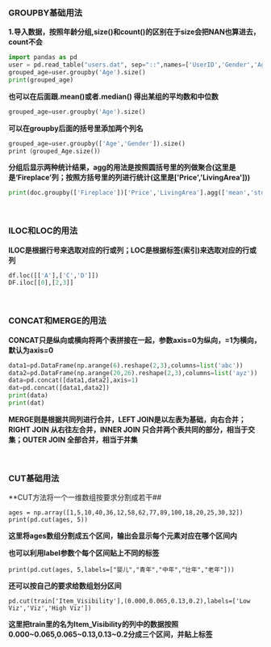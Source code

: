 
### GROUPBY基础用法 ###

**1.导入数据，按照年龄分组,size()和count()的区别在于size会把NAN也算进去，count不会**

```python
import pandas as pd
user = pd.read_table("users.dat", sep="::",names=['UserID','Gender','Age','Occupation','Zip-code'],engine='python')
grouped_age=user.groupby('Age').size()
print(grouped_age)
```


**也可以在后面跟.mean()或者.median() 得出某组的平均数和中位数**

```python
grouped_age=user.groupby('Age').size()
```
**可以在groupby后面的括号里添加两个列名**
```python
grouped_age=user.groupby(['Age','Gender']).size()
print（grouped_Age.size()）
```

**分组后显示两种统计结果，agg的用法是按照圆括号里的列做聚合(这里是是‘Fireplace’列；按照方括号里的列进行统计(这里是['Price','LivingArea']))**
```python
print(doc.groupby(['Fireplace'])['Price','LivingArea'].agg(['mean','std']))
```


<br>

### ILOC和LOC的用法 ###
**ILOC是根据行号来选取对应的行或列；LOC是根据标签(索引)来选取对应的行或列**
```python
df.loc([['A'],['C','D']])
DF.iloc[[0],[2,3]]
```

<br>

### CONCAT和MERGE的用法 ###

**CONCAT只是纵向或横向将两个表拼接在一起，参数axis=0为纵向，=1为横向，默认为axis=0**
```python
data1=pd.DataFrame(np.arange(6).reshape(2,3),columns=list('abc'))
data2=pd.DataFrame(np.arange(20,26).reshape(2,3),columns=list('ayz'))
data=pd.concat([data1,data2],axis=1)
dat=pd.concat([data1,data2])
print(data)
print(dat)
```

**MERGE则是根据共同列进行合并，LEFT JOIN是以左表为基础，向右合并；RIGHT JOIN 从右往左合并，INNER JOIN 只合并两个表共同的部分，相当于交集；OUTER JOIN 全部合并，相当于并集**



<br>

### CUT基础用法 ###
**CUT方法将一个一维数组按要求分割成若干##
```
ages = np.array([1,5,10,40,36,12,58,62,77,89,100,18,20,25,30,32])
print(pd.cut(ages, 5))
```
**这里将ages数组分割成五个区间，输出会显示每个元素对应在哪个区间内**

**也可以利用label参数个每个区间贴上不同的标签**
```
print(pd.cut(ages, 5,labels=["婴儿","青年","中年","壮年","老年"]))
```
**还可以按自己的要求给数组划分区间**
```
pd.cut(train['Item_Visibility'],(0.000,0.065,0.13,0.2),labels=['Low Viz','Viz','High Viz'])
```
**这里把train里的名为Item_Visibility的列中的数据按照0.000~0.065,0.065~0.13,0.13~0.2分成三个区间，并贴上标签**



